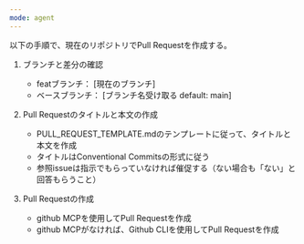 ```yaml
---
mode: agent
---
```


以下の手順で、現在のリポジトリでPull Requestを作成する。

1. ブランチと差分の確認
   - featブランチ： [現在のブランチ]
   - ベースブランチ： [ブランチ名受け取る default: main]


2. Pull Requestのタイトルと本文の作成
   - PULL_REQUEST_TEMPLATE.mdのテンプレートに従って、タイトルと本文を作成
   - タイトルはConventional Commitsの形式に従う
   - 参照issueは指示でもらっていなければ催促する（ない場合も「ない」と回答もらうこと）

3. Pull Requestの作成
   - github MCPを使用してPull Requestを作成
   - github MCPがなければ、Github CLIを使用してPull Requestを作成
